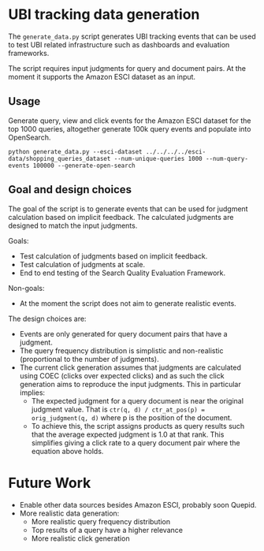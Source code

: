 
# UBI tracking data generation

The `generate_data.py` script generates UBI tracking events that can be used to test
UBI related infrastructure such as dashboards and evaluation frameworks.

The script requires input judgments for query and document pairs.
At the moment it supports the Amazon ESCI dataset as an input.

## Usage

Generate query, view and click events for the Amazon ESCI dataset for the top 1000 queries, altogether
generate 100k query events and populate into OpenSearch.

```
python generate_data.py --esci-dataset ../../../../esci-data/shopping_queries_dataset --num-unique-queries 1000 --num-query-events 100000 --generate-open-search
```

## Goal and design choices

The goal of the script is to generate events that can be used for judgment
calculation based on implicit feedback. The calculated judgments are designed
to match the input judgments.

Goals:
 * Test calculation of judgments based on implicit feedback.
 * Test calculation of judgments at scale.
 * End to end testing of the Search Quality Evaluation Framework.

Non-goals:
 * At the moment the script does not aim to generate realistic events.

The design choices are:
 * Events are only generated for query document pairs that have a judgment.
 * The query frequency distribution is simplistic and non-realistic (proportional to the number of judgments).
 * The current click generation assumes that judgments are calculated using COEC
   (clicks over expected clicks) and as such the click generation aims to reproduce the input
   judgments. This in particular implies:
   * The expected judgment for a query document is near the original judgment value. That is
     `ctr(q, d) / ctr_at_pos(p) = orig_judgment(q, d)` where p is the position of the document.
   * To achieve this, the script assigns products as query results such that the average expected
     judgment is 1.0 at that rank. This simplifies giving a click rate to a query document pair
     where the equation above holds.

# Future Work

 * Enable other data sources besides Amazon ESCI, probably soon Quepid.
 * More realistic data generation:
   * More realistic query frequency distribution
   * Top results of a query have a higher relevance
   * More realistic click generation